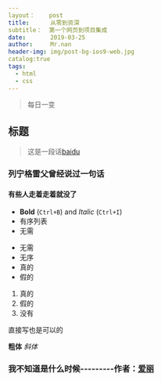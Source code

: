 ```yaml
---  
layout：    post
title:      从零到资深
subtitle：  第一个网页到项目集成
date:       2019-03-25
author:     Mr.nan
header-img: img/post-bg-ios9-web.jpg
catalog:true
tags:
  - html
  - css
---
```


>每日一变

## 标题 ##
>这是一段话[baidu](http://www.baidu.com)
### 列宁格雷父曾经说过一句话
#### 有些人走着走着就没了

- **Bold** (`Ctrl+B`) and *Italic* (`Ctrl+I`)
- 有序列表
- 无需
* 无需
* 无序
* 真的
* 假的
1. 真的
2. 假的
3. 没有

直接写也是可以的

**粗体** *斜体*

### 我不知道是什么时候---------作者：[爱丽](http:/www.baidu.com) ###
